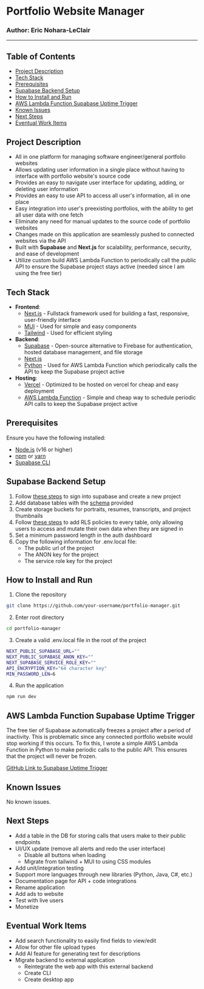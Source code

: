 # Portfolio Website Manager

### Author: Eric Nohara-LeClair

---

## Table of Contents

- [Project Description](#project-description)
- [Tech Stack](#tech-stack)
- [Prerequisites](#prerequisites)
- [Supabase Backend Setup](#supabase-backend-setup)
- [How to Install and Run](#how-to-install-and-run)
- [AWS Lambda Function Supabase Uptime Trigger](#aws-lambda-function-supabase-uptime-trigger)
- [Known Issues](#known-issues)
- [Next Steps](#next-steps)
- [Eventual Work Items](#eventual-work-items)

## Project Description

- All in one platform for managing software engineer/general portfolio websites
- Allows updating user information in a single place without having to interface with portfolio website's source code
- Provides an easy to navigate user interface for updating, adding, or deleting user information
- Provides an easy to use API to access all user's information, all in one place
- Easy integration into user's preexisting portfolios, with the ability to get all user data with one fetch
- Eliminate any need for manual updates to the source code of portfolio websites
- Changes made on this application are seamlessly pushed to connected websites via the API
- Built with **Supabase** and **Next.js** for scalability, performance, security, and ease of development
- Utilize custom build AWS Lambda Function to periodically call the public API to ensure the Supabase project stays active (needed since I am using the free tier)

## Tech Stack

- **Frontend**:
  - [Next.js](https://nextjs.org/) - Fullstack framework used for building a fast, responsive, user-friendly interface
  - [MUI](https://mui.com/) - Used for simple and easy components
  - [Tailwind](https://tailwindcss.com/) - Used for efficient styling
- **Backend**:
  - [Supabase](https://supabase.com/) - Open-source alternative to Firebase for authentication, hosted database management, and file storage
  - [Next.js](https://nextjs.org)
  - [Python](https://www.python.org/) - Used for AWS Lambda Function which periodically calls the API to keep the Supabase project active
- **Hosting**:
  - [Vercel](https://vercel.com/) - Optimized to be hosted on vercel for cheap and easy deployment
  - [AWS Lambda Function](https://aws.amazon.com/lambda/) - Simple and cheap way to schedule periodic API calls to keep the Supabase project active

## Prerequisites

Ensure you have the following installed:

- [Node.js](https://nodejs.org/) (v16 or higher)
- [npm](https://www.npmjs.com/) or [yarn](https://yarnpkg.com/)
- [Supabase CLI](https://supabase.com/docs/guides/cli)

## Supabase Backend Setup

1. Follow [these steps](https://supabase.com/docs/guides/getting-started) to sign into supabase and create a new project
2. Add database tables with the [schema](./doc/assets/schema.pdf) provided
3. Create storage buckets for portraits, resumes, transcripts, and project thumbnails
4. Follow [these steps](https://supabase.com/docs/guides/database/postgres/row-level-security) to add RLS policies to every table, only allowing users to access and mutate their own data when they are signed in
5. Set a minimum password length in the auth dashboard
6. Copy the following information for .env.local file:
   - The public url of the project
   - The ANON key for the project
   - The service role key for the project

## How to Install and Run

1. Clone the repository

```bash
git clone https://github.com/your-username/portfolio-manager.git
```

2. Enter root directory

```bash
cd portfolio-manager
```

3. Create a valid .env.local file in the root of the project

```bash
NEXT_PUBLIC_SUPABASE_URL=""
NEXT_PUBLIC_SUPABASE_ANON_KEY=""
NEXT_SUPABASE_SERVICE_ROLE_KEY=""
API_ENCRYPTION_KEY="64 character key"
MIN_PASSWORD_LEN=6
```

4. Run the application

```bash
npm run dev
```

## AWS Lambda Function Supabase Uptime Trigger

The free tier of Supabase automatically freezes a project after a period of inactivity. This is problematic since any connected portfolio website would stop working if this occurs. To fix this, I wrote a simple AWS Lambda Function in Python to make periodic calls to the public API. This ensures that the project will never be frozen.

[GitHub Link to Supabase Uptime Trigger](https://github.com/EricNohara/Portfolio-Manager-Supabase-Trigger)

## Known Issues

No known issues.

## Next Steps

- Add a table in the DB for storing calls that users make to their public endpoints
- UI/UX update (remove all alerts and redo the user interface)
  - Disable all buttons when loading
  - Migrate from tailwind + MUI to using CSS modules
- Add unit/integration testing
- Support more languages through new libraries (Python, Java, C#, etc.)
- Documentation page for API + code integrations
- Rename application
- Add ads to website
- Test with live users
- Monetize

## Eventual Work Items

- Add search functionality to easily find fields to view/edit
- Allow for other file upload types
- Add AI feature for generating text for descriptions
- Migrate backend to external application
  - Reintegrate the web app with this external backend
  - Create CLI
  - Create desktop app
